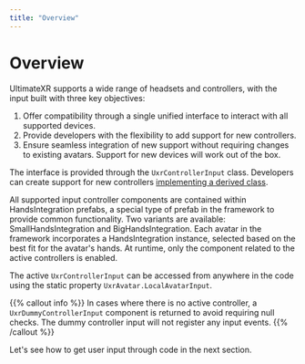 ```yaml
---
title: "Overview"
---
```


# Overview

UltimateXR supports a wide range of headsets and controllers, with the input built with three key objectives:

1. Offer compatibility through a single unified interface to interact with all supported devices.
2. Provide developers with the flexibility to add support for new controllers.
3. Ensure seamless integration of new support without requiring changes to existing avatars. Support for new devices will work out of the box.

The interface is provided through the `UxrControllerInput` class.
Developers can create support for new controllers [implementing a derived class](/docs/programming-guide/architecture-extending-ultimatexr#new-device-support).

All supported input controller components are contained within HandsIntegration prefabs, a special type of prefab in the framework to provide common functionality. Two variants are available: SmallHandsIntegration and BigHandsIntegration. Each avatar in the framework incorporates a HandsIntegration instance, selected based on the best fit for the avatar's hands. At runtime, only the component related to the active controllers is enabled.

The active `UxrControllerInput` can be accessed from anywhere in the code using the static property `UxrAvatar.LocalAvatarInput`.

{{% callout info %}}
In cases where there is no active controller, a `UxrDummyControllerInput` component is returned to avoid requiring null checks. The dummy controller input will not register any input events.
{{% /callout %}}

Let's see how to get user input through code in the next section.


